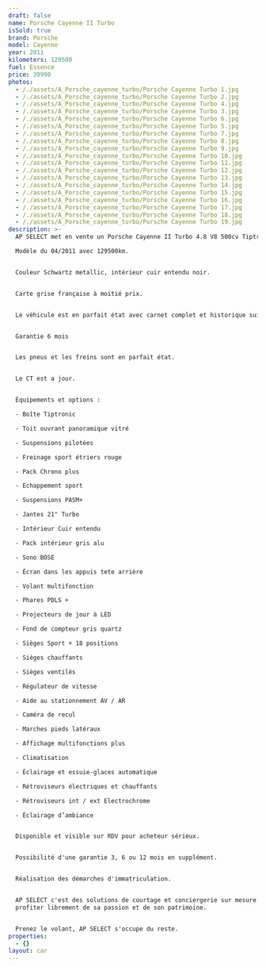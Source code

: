```yaml
---
draft: false
name: Porsche Cayenne II Turbo
isSold: true
brand: Porsche
model: Cayenne
year: 2011
kilometers: 129500
fuel: Essence
price: 39990
photos:
  - /./assets/A_Porsche_cayenne_turbo/Porsche Cayenne Turbo 1.jpg
  - /./assets/A_Porsche_cayenne_turbo/Porsche Cayenne Turbo 2.jpg
  - /./assets/A_Porsche_cayenne_turbo/Porsche Cayenne Turbo 4.jpg
  - /./assets/A_Porsche_cayenne_turbo/Porsche Cayenne Turbo 3.jpg
  - /./assets/A_Porsche_cayenne_turbo/Porsche Cayenne Turbo 6.jpg
  - /./assets/A_Porsche_cayenne_turbo/Porsche Cayenne Turbo 5.jpg
  - /./assets/A_Porsche_cayenne_turbo/Porsche Cayenne Turbo 7.jpg
  - /./assets/A_Porsche_cayenne_turbo/Porsche Cayenne Turbo 8.jpg
  - /./assets/A_Porsche_cayenne_turbo/Porsche Cayenne Turbo 9.jpg
  - /./assets/A_Porsche_cayenne_turbo/Porsche Cayenne Turbo 10.jpg
  - /./assets/A_Porsche_cayenne_turbo/Porsche Cayenne Turbo 11.jpg
  - /./assets/A_Porsche_cayenne_turbo/Porsche Cayenne Turbo 12.jpg
  - /./assets/A_Porsche_cayenne_turbo/Porsche Cayenne Turbo 13.jpg
  - /./assets/A_Porsche_cayenne_turbo/Porsche Cayenne Turbo 14.jpg
  - /./assets/A_Porsche_cayenne_turbo/Porsche Cayenne Turbo 15.jpg
  - /./assets/A_Porsche_cayenne_turbo/Porsche Cayenne Turbo 16.jpg
  - /./assets/A_Porsche_cayenne_turbo/Porsche Cayenne Turbo 17.jpg
  - /./assets/A_Porsche_cayenne_turbo/Porsche Cayenne Turbo 18.jpg
  - /./assets/A_Porsche_cayenne_turbo/Porsche Cayenne Turbo 19.jpg
description: >-
  AP SELECT met en vente un Porsche Cayenne II Turbo 4.8 V8 500cv Tiptronic.

  Modèle du 04/2011 avec 129500km.


  Couleur Schwartz metallic, intérieur cuir entendu noir.


  Carte grise française à moitié prix.


  Le véhicule est en parfait état avec carnet complet et historique suivi.


  Garantie 6 mois


  Les pneus et les freins sont en parfait état.


  Le CT est a jour.


  Équipements et options :

  - Boîte Tiptronic

  - Toit ouvrant panoramique vitré

  - Suspensions pilotées

  - Freinage sport étriers rouge

  - Pack Chrono plus

  - Echappement sport

  - Suspensions PASM+

  - Jantes 21" Turbo

  - Intérieur Cuir entendu

  - Pack intérieur gris alu

  - Sono BOSE

  - Écran dans les appuis tete arrière

  - Volant multifonction

  - Phares PDLS +

  - Projecteurs de jour à LED

  - Fond de compteur gris quartz

  - Sièges Sport + 18 positions

  - Sièges chauffants

  - Sièges ventilés

  - Régulateur de vitesse

  - Aide au stationnement AV / AR

  - Caméra de recul

  - Marches pieds latéraux

  - Affichage multifonctions plus

  - Climatisation

  - Éclairage et essuie-glaces automatique

  - Rétroviseurs électriques et chauffants

  - Rétroviseurs int / ext Electrochrome

  - Éclairage d’ambiance


  Disponible et visible sur RDV pour acheteur sérieux.


  Possibilité d'une garantie 3, 6 ou 12 mois en supplément.


  Réalisation des démarches d'immatriculation.


  AP SELECT c'est des solutions de courtage et conciergerie sur mesure pour
  profiter librement de sa passion et de son patrimoine.


  Prenez le volant, AP SELECT s'occupe du reste.
properties:
  - {}
layout: car
---
```


